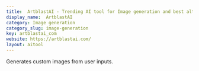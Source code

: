 ```yaml
---
title:  ArtblastAI - Trending AI tool for Image generation and best alternatives
display_name:  ArtblastAI
category: Image generation
category_slug: image-generation
key: artblastai_com
website: https://artblastai.com/
layout: aitool
---
```


Generates custom images from user inputs.
